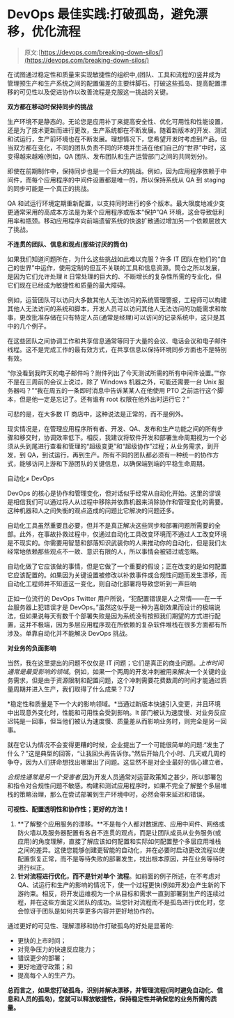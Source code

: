 # DevOps 最佳实践:打破孤岛，避免漂移，优化流程

> 原文:[https://devops.com/breaking-down-silos/](https://devops.com/breaking-down-silos/)

在试图通过稳定性和质量来实现敏捷性的组织中,(团队、工具和流程的)竖井成为管理预生产和生产系统之间的配置偏差的主要绊脚石。打破这些孤岛、提高配置漂移的可见性以及促进协作以改善流程是克服这一挑战的关键。

**双方都在移动时保持同步的挑战**

生产环境不是静态的。无论您是应用补丁来提高安全性、优化可用性和性能设置，还是为了技术更新而进行更改，生产系统都在不断发展。随着新版本的开发、测试和试运行，生产前环境也在不断发展。理想情况下，您希望开发时考虑到产品，但当双方都在变化，不同的团队负责不同的环境并生活在他们自己的“世界”中时，这变得越来越难(例如，QA 团队、发布团队和生产运营部门之间的共同划分)。

即使在前期制作中，保持同步也是一个巨大的挑战。例如，因为应用程序依赖于中间件，而每个应用程序的中间件设置都是唯一的，所以保持系统从 QA 到 staging 的同步可能是一个真正的挑战。

QA 和试运行环境定期重新配置，以支持同时进行的多个版本。最大限度地减少变更通常采用的高成本方法是为某个应用程序或版本“保护”QA 环境，这会导致低利用率和瓶颈。移动应用程序向前端遗留系统的快速扩散通过增加另一个依赖层放大了挑战。

**不连贯的团队、信息和观点(那些讨厌的筒仓)**

如果我们知道问题所在，为什么这些挑战如此难以克服？许多 IT 团队在他们的“自己的世界”中运作，使用定制的但互不关联的工具和信息资源。筒仓之所以发展，是因为它们允许处理 it 日常处理的巨大的、不断增长的复杂性所需的专业化，但它们现在已经成为敏捷性和质量的最大障碍。

例如，运营团队可以访问大多数其他人无法访问的系统管理警报，工程师可以构建其他人无法访问的系统和脚本，开发人员可以访问其他人无法访问的功能需求和故事，更改批准存储在只有特定人员(通常是经理)可以访问的记录系统中，这只是其中的几个例子。

在这些团队之间协调工作和共享信息通常等同于大量的会议、电话会议和电子邮件线程。这不是完成工作的最有效方式，在共享信息以保持环境同步方面也不是特别有效。

“你没看到我昨天的电子邮件吗？附件列出了今天测试所需的所有中间件设置。”“你不是在三周前的会议上说过，除了 Windows 机器之外，可能还需要一台 Unix 服务器吗？”“我在周五的一条即时消息中告诉某某人在他使用 PTO 之前运行这个脚本，但是他一定是忘记了。还有谁有 root 权限在他外出时运行它？”

可悲的是，在大多数 IT 商店中，这种说法是正常的，而不是例外。

现实情况是，在管理应用程序所有者、开发、QA、发布和生产功能之间的所有步骤和移交时，协调效率低下。相反，我建议将软件开发和部署生命周期视为一个必须从头到尾进行查看和管理的“超级变更”和“超级协作”过程；从业务需求，到开发，到 QA，到试运行，再到生产。所有不同的团队都必须有一种统一的协作方式，能够访问上游和下游团队的关键信息，以确保端到端的平稳生命周期。

自动化≠ DevOps

DevOps 的核心是协作和管理变化，但对话似乎经常从自动化开始。这里的谬误是相信我们可以通过将人从过程中移除并依靠机器来消除协作和管理变化的需要。这种机器和人之间失衡的观点造成的问题比它解决的问题还多。

自动化工具虽然重要且必要，但并不是真正解决这些同步和部署问题所需要的全部。此外，在事故扑救过程中，仅通过自动化工具改变环境而不通过人工改变环境是不现实的。你需要用智慧和部落知识武装你的人来推动你的自动化，但是我们太经常地依赖那些观点不一致、意识有限的人，所以事情会被错过或忽略。

自动化做了它应该做的事情，但是它做了一个重要的假设；正在改变的是如何配置它应该配置的。如果因为关键设置被修改以补救事件或合规性问题而发生漂移，而自动化工程师并不知道这一变化，则自动化部署将导致您听到一声巨响

正如一位流行的 DevOps Twitter 用户所说，“犯配置错误是人之常情——在一千台服务器上犯错误才是 DevOps。”虽然这似乎是一种为喜剧效果而设计的极端说法，但如果说每天有数千个部署失败是因为系统没有按照我们期望的方式进行配置，这并不极端，因为多层应用程序现在所依赖的复杂软件堆栈在很多方面都有所涉及。单靠自动化并不能解决 DevOps 挑战。

**对业务的负面影响**

当然，我在这里提出的问题不仅仅是 IT 问题；它们是真正的商业问题。*上市时间通常是最受影响的领域*。例如，如果一个两周的开发冲刺被用来解决一个关键的业务需求，但是由于资源限制和配置问题，这个冲刺需要花费数周的时间才能通过质量周期并进入生产，我们取得了什么成果？*T3】*

*稳定性和质量是下一个大的影响领域。*当通过新版本快速引入变更，并且环境中出现意外变化时，性能和可用性会受到影响。It 部门被认为速度慢、对业务反应迟钝是一回事，但当他们被认为速度慢、质量差从而影响业务时，则完全是另一回事。

就在它认为情况不会变得更糟的时候，企业提出了一个可能很简单的问题:“发生了什么？”这是典型的回答，“让我回头再告诉你。”然后开始几个小时、几天或几周的争夺，因为人们拼命想找出哪里出了问题。这显然不是对企业最好的信心建立者。

*合规性通常是另一个受害者*,因为开发人员通常对运营政策知之甚少，所以部署包和指令对合规性问题不敏感。构建和测试应用程序时，如果不完全了解整个多层堆栈的策略治理，那么在尝试部署到生产环境中时，必然会带来延迟和错误。

**可视性、配置透明性和协作性；更好的方法！**

1.  **了解整个应用服务的漂移。**不是每个人都对数据库、应用中间件、网络或防火墙以及服务器配置有各自不连贯的观点，而是让团队成员从业务服务(或应用)的角度理解，直接了解应该如何配置和实际如何配置整个多层应用堆栈之间的差异。这使您能够创建更智能的自动化，并在必要时启动更改流程以使配置恢复正常，而不是等待失败的部署发生，找出根本原因，并在业务等待时进行纠正。
2.  **针对流程进行优化，而不是针对单个** **流程**。如前面的例子所述，在不考虑对 QA、试运行和生产的影响的情况下，使一个过程更快(例如开发)会产生新的下游约束。相反，将开发运维视为一个从目标和需求一直到部署到生产的连续过程，并在这些方面定义团队的成功。当您针对流程而不是孤岛进行优化时，您会惊讶于团队是如何共享更多内容并更好地协作的。

通过更好的可见性、理解漂移和协作打破孤岛的好处是显著的:

*   更快的上市时间；
*   对竞争压力的快速反应能力；
*   错误更少的部署；
*   更好地遵守政策；和
*   提高每个人的生产力。

**总而言之，如果您打破孤岛，识别并解决漂移，并管理流程(同时避免自动化、信息和人员的孤岛)，您就可以释放敏捷性，保持稳定性并确保您的业务所需的质量。**